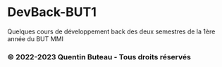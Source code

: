 # DevBack-BUT1
 Quelques cours de développement back des deux semestres de la 1ère année du BUT MMI

### © 2022-2023 Quentin Buteau - Tous droits réservés
